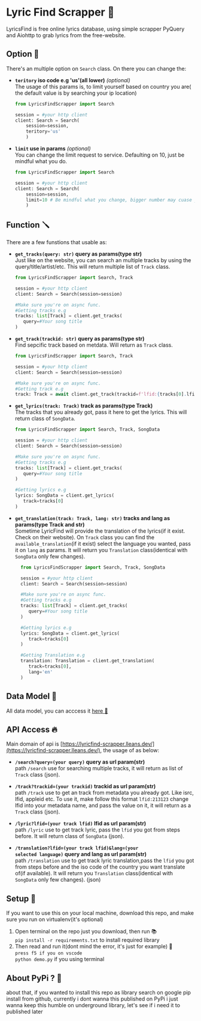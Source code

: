 # Lyric Find Scrapper 🎹

LyricsFind is free online lyrics database, using simple scrapper PyQuery and Aiohttp to grab lyrics from the free-website.

## Option 💽

There's an multiple option on <code>Search</code> class. On there you can change the:

- **<code>teritory</code> iso code e.g 'us'(all lower)** _(optional)_<br>
  The usage of this params is, to limit yourself based on country you are( the default value is by searching your ip location)

  ```python
  from LyricsFindScrapper import Search

  session = #your http client
  client: Search = Search(
      session=session,
      teritory='us'
      )
  ```

- **<code>limit</code> use in params** _(optional)_<br>
  You can change the limit request to service. Defaulting on 10, just be mindful what you do.

  ```python
  from LyricsFindScrapper import Search

  session = #your http client
  client: Search = Search(
      session=session,
      limit=10 # Be mindful what you change, bigger number may cuase you're being blocked by server
      )
  ```

## Function 🪛

There are a few funstions that usable as:

- **<code>get_tracks(query: str)</code> query as params(type str)**<br>
  Just like on the website, you can search an multiple tracks by using the query/title/artist/etc. This will return multiple list of <code>Track</code> class.

  ```python
  from LyricsFindScrapper import Search, Track

  session = #your http client
  client: Search = Search(session=session)

  #Make sure you're on async func.
  #Getting tracks e.g
  tracks: list[Track] = client.get_tracks(
     query=#Your song title
  )
  ```

- **<code>get_track(trackid: str)</code> query as params(type str)**<br>
  Find sepcific track based on metdata. Will return as <code>Track</code> class.

  ```python
  from LyricsFindScrapper import Search, Track

  session = #your http client
  client: Search = Search(session=session)

  #Make sure you're on async func.
  #Getting track e.g
  track: Track = await client.get_track(trackid=f'lfid:{tracks[0].lfid}')
  ```

- **<code>get_lyrics(track: Track)</code> track as params(type Track)**<br>
  The tracks that you already got, pass it here to get the lyrics. This will return class of <code>SongData</code>.

  ```python
  from LyricsFindScrapper import Search, Track, SongData

  session = #your http client
  client: Search = Search(session=session)

  #Make sure you're on async func.
  #Getting tracks e.g
  tracks: list[Track] = client.get_tracks(
     query=#Your song title
  )

  #Getting lyrics e.g
  lyrics: SongData = client.get_lyrics(
     track=tracks[0]
  )
  ```

- **<code>get_translation(track: Track, lang: str)</code> tracks and lang as params(type Track and str)**<br>
  Sometime LyricFind will provide the translation of the lyrics(if it exist. Check on their website). On <code>Track</code> class you can find the <code>available_translation</code>(if it exist) select the language you wanted, pass it on <code>lang</code> as params. It will return you <code>Translation</code> class(identical with <code>SongData</code> only few changes).

  ```python
    from LyricsFindScrapper import Search, Track, SongData

    session = #your http client
    client: Search = Search(session=session)

    #Make sure you're on async func.
    #Getting tracks e.g
    tracks: list[Track] = client.get_tracks(
       query=#Your song title
    )

    #Getting lyrics e.g
    lyrics: SongData = client.get_lyrics(
       track=tracks[0]
    )

    #Getting Translation e.g
    translation: Translation = client.get_translation(
       track=tracks[0],
       lang='en'
    )
  ```

## Data Model 📅

All data model, you can acccess it [here 🎯](LyricsFindScrapper/model.py)

## API Access 🔥

Main domain of api is [https://lyricfind-scrapper.lleans.dev/](https://lyricfind-scrapper.lleans.dev/), the usage of as below:

-   **<code>/search?query=(your query)</code> query as url param(str)**<br>
    path <code>/search</code> use for searching multiple tracks, it will return as list of <code>Track</code> class (json).

-   **<code>/track?trackid=(your trackid)</code> trackid as url param(str)**<br>
    path <code>/track</code> use to get an track from metadata you already got. Like isrc, lfid, appleid etc. To use it, make follow this format <code>lfid:213123</code> change lfid into your metadata name, and pass the value on it, it will return as a <code>Track</code> class (json).

-   **<code>/lyric?lfid=(your track lfid)</code> lfid as url param(str)**<br>
    path <code>/lyric</code> use to get track lyric, pass the <code>lfid</code> you got from steps before. It will return class of <code>SongData</code> (json).
 
-   **<code>/translation?lfid=(your track lfid)&lang=(your selected language)</code> query and lang as url param(str)**<br>
    path <code>/translation</code> use to get track lyric translation,pass the <code>lfid</code> you got from steps before and the iso code of the country you want translate of(if available). It will return you <code>Translation</code> class(identical with <code>SongData</code> only few changes). (json)

## Setup 🧩

If you want to use this on your local machine, download this repo, and make sure you run on virtualenv(it's optional)

1. Open terminal on the repo just you download, then run 📚
   <br />`pip install -r requirements.txt` to install required library
2. Then read and run it(dont mind the error, it's just for example) 📖
   <br />`press f5 if you on vscode`
   <br />`python demo.py` if you using terminal

## About PyPi ? 🐍

about that, if you wanted to install this repo as library search on google pip install from github, currently i dont wanna this published on PyPi i just wanna keep this humble on underground library, let's see if i need it to published later
